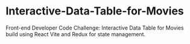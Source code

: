 # Interactive-Data-Table-for-Movies
Front-end Developer Code Challenge: Interactive Data Table for Movies build  using React Vite and Redux for state management.
